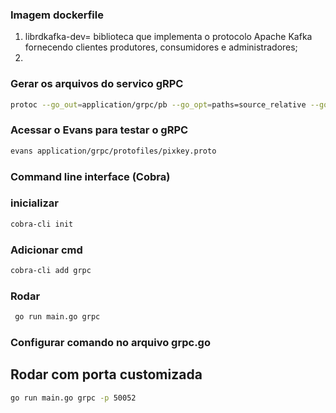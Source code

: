 

### Imagem dockerfile
1. librdkafka-dev= biblioteca que implementa o protocolo Apache Kafka fornecendo clientes produtores, consumidores e administradores;
2. 


### Gerar os arquivos do servico gRPC
```bash
protoc --go_out=application/grpc/pb --go_opt=paths=source_relative --go-grpc_out=application/grpc/pb --go-grpc_opt=paths=source_relative --proto_path=application/grpc/protofiles application/grpc/protofiles/*.proto
```

### Acessar o Evans para testar o gRPC
```bash
evans application/grpc/protofiles/pixkey.proto
```

### Command line interface (Cobra)

### inicializar 
```bash
cobra-cli init
```

### Adicionar cmd
```bash
cobra-cli add grpc
```

### Rodar
```bash
 go run main.go grpc
```

### Configurar comando no arquivo grpc.go 
## Rodar com porta customizada
```bash
go run main.go grpc -p 50052
```

